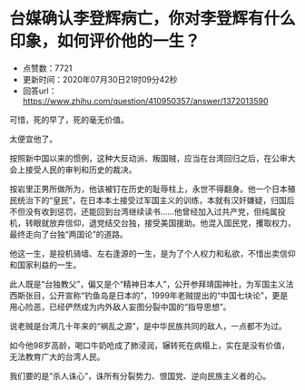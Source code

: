 # 台媒确认李登辉病亡，你对李登辉有什么印象，如何评价他的一生？
- 点赞数：7721
- 更新时间：2020年07月30日21时09分42秒
- 回答url：https://www.zhihu.com/question/410950357/answer/1372013590
<body>
 <p data-pid="B10iNYgq">可惜，死的早了，死的毫无价值。</p>
 <p data-pid="VbtHXkCo">太便宜他了。</p>
 <p data-pid="DUDm6PZH">按照新中国以来的惯例，这种大反动派、叛国贼，应当在台湾回归之后，在公审大会上接受人民的审判和历史的裁决。</p>
 <p data-pid="DnQtxC9a">按岩里正男所做所为，他该被钉在历史的耻辱柱上，永世不得翻身。他一个日本殖民统治下的“皇民”，在日本本土接受过军国主义的训练，本就有汉奸嫌疑，归国后不但没有收到惩罚，还能回到台湾继续读书……他曾经加入过共产党，但纯属投机，转眼就放弃信仰，退党结交台独，接受美国援助。他混入国民党，攫取权力，最终走向了台独“两国论”的道路。</p>
 <p data-pid="oGdisanx">他这一生，是投机骑墙、左右逢源的一生，是为了个人权力和私欲，不惜出卖信仰和国家利益的一生。</p>
 <p data-pid="67I_pF4G">此人既是“台独教父”，偏又是个“精神日本人”，公开参拜靖国神社，为军国主义法西斯张目，公开宣称“钓鱼岛是日本的”，1999年老贼提出的“中国七块论”，更是用心险恶，已经俨然成为内外敌人妄图分裂中国的“指导思想”。</p>
 <p data-pid="ZdqcLJCG">说老贼是台湾几十年来的“祸乱之源”，是中华民族共同的敌人，一点都不为过。</p>
 <p data-pid="YyxHZVlZ">如今他98岁高龄，喝口牛奶呛成了肺浸润，辗转死在病榻上，实在是没有价值，无法教育广大的台湾人民。</p>
 <p data-pid="iCgUKht0">我们要的是“杀人诛心”，诛所有分裂势力、恨国党、逆向民族主义者的心。</p>
</body>